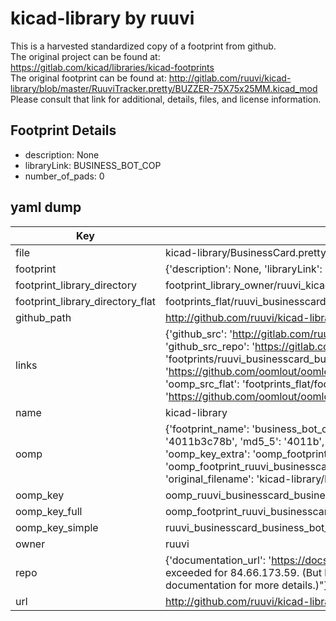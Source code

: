 # kicad-library by ruuvi  
This is a harvested standardized copy of a footprint from github.  
The original project can be found at:  
https://gitlab.com/kicad/libraries/kicad-footprints  
The original footprint can be found at:
http://gitlab.com/ruuvi/kicad-library/blob/master/RuuviTracker.pretty/BUZZER-75X75x25MM.kicad_mod
Please consult that link for additional, details, files, and license information.  
## Footprint Details
* description: None  
* libraryLink: BUSINESS_BOT_COP  
* number_of_pads: 0  
## yaml dump  
| Key | Value |  
| --- | --- |  
| file | kicad-library/BusinessCard.pretty/BUSINESS_BOT_COP.kicad_mod |  
| footprint | {'description': None, 'libraryLink': 'BUSINESS_BOT_COP', 'number_of_pads': 0} |  
| footprint_library_directory | footprint_library_owner/ruuvi_kicad-library |  
| footprint_library_directory_flat | footprints_flat/ruuvi_businesscard_business_bot_cop/working |  
| github_path | http://github.com/ruuvi/kicad-library/blob/master/BusinessCard.pretty/BUSINESS_BOT_COP.kicad_mod |  
| links | {'github_src': 'http://gitlab.com/ruuvi/kicad-library/blob/master/RuuviTracker.pretty/BUZZER-75X75x25MM.kicad_mod', 'github_src_repo': 'https://gitlab.com/kicad/libraries/kicad-footprints', 'oomp_bot': 'footprints/ruuvi_businesscard_business_bot_cop/working', 'oomp_bot_github': 'https://github.com/oomlout/oomlout_oomp_footprint_bot/tree/main/footprints/ruuvi_businesscard_business_bot_cop/working', 'oomp_src_flat': 'footprints_flat/footprints_flat/ruuvi_businesscard_business_bot_cop/working', 'oomp_src_flat_github': 'https://github.com/oomlout/oomlout_oomp_footprint_src/tree/main/footprints_flat/ruuvi_businesscard_business_bot_cop/working'} |  
| name | kicad-library |  
| oomp | {'footprint_name': 'business_bot_cop', 'library_name': 'businesscard', 'md5': '4011b3c78b36f515f80a209893333c63', 'md5_10': '4011b3c78b', 'md5_5': '4011b', 'md5_6': '4011b3', 'oomp_key': 'oomp_ruuvi_businesscard_business_bot_cop', 'oomp_key_extra': 'oomp_footprint_ruuvi_businesscard_business_bot_cop', 'oomp_key_full': 'oomp_footprint_ruuvi_businesscard_business_bot_cop_4011b3', 'oomp_key_simple': 'ruuvi_businesscard_business_bot_cop', 'original_filename': 'kicad-library/BusinessCard.pretty/BUSINESS_BOT_COP.kicad_mod', 'owner_name': 'ruuvi'} |  
| oomp_key | oomp_ruuvi_businesscard_business_bot_cop |  
| oomp_key_full | oomp_footprint_ruuvi_businesscard_business_bot_cop |  
| oomp_key_simple | ruuvi_businesscard_business_bot_cop |  
| owner | ruuvi |  
| repo | {'documentation_url': 'https://docs.github.com/rest/overview/resources-in-the-rest-api#rate-limiting', 'message': "API rate limit exceeded for 84.66.173.59. (But here's the good news: Authenticated requests get a higher rate limit. Check out the documentation for more details.)"} |  
| url | http://github.com/ruuvi/kicad-library |  

